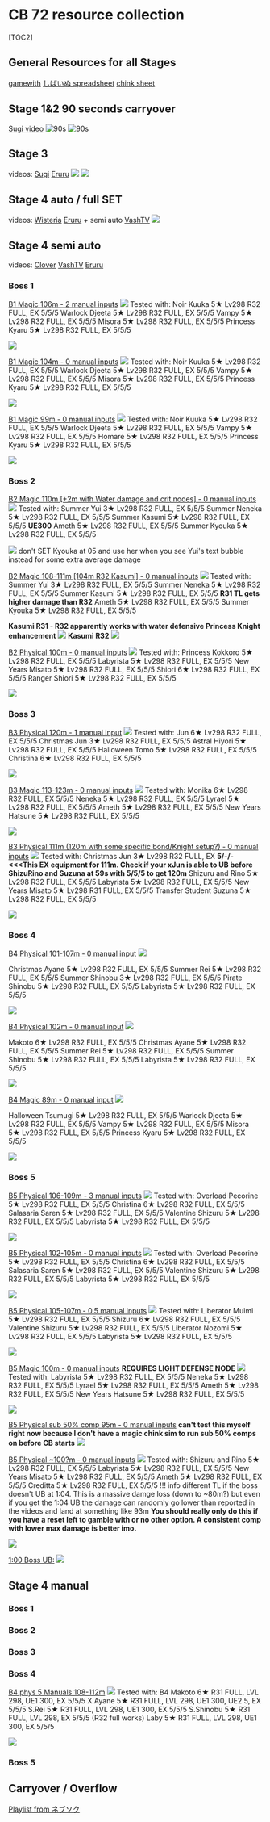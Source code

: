 # CB 72 resource collection


 [TOC2] 
## General Resources for all Stages
[gamewith](https://gamewith.jp/pricone-re/article/show/436966)
[しばいぬ spreadsheet](https://docs.google.com/spreadsheets/d/14bv1Ik6Aub5nw22WDWq3DXKWyw6ZX9TQM8R94rshTzQ/edit#gid=790984515)
[chink sheet](https://docs.google.com/spreadsheets/d/e/2PACX-1vQpMUwhiHNGwTRC5oeEfD2NKCrG7s5ab1cjTK2LvfZqyHpZWGM0IIuD42rFcy-sSrQ_H2pEJqWNt9s8/pubhtml#)

## Stage 1&2 90 seconds carryover
[Sugi video](https://www.youtube.com/watch?v=jk81AR0833A&t=10s)
![90s](https://pbs.twimg.com/media/GGc-BPWbkAAhRn3?format=jpg)
![90s](https://pbs.twimg.com/media/GGXl9yIbwAA0r0C?format=png&name=900x900)

## Stage 3
videos:
[Sugi](https://www.youtube.com/watch?v=SUPcah1k8oE)
[Eruru](https://www.youtube.com/watch?v=ugXcRXKbeK0)
![](https://pbs.twimg.com/media/GGXyWJ7akAAjh4n?format=jpg&name=medium)
![](https://pomf2.lain.la/f/kslzdm9q.png)


## Stage 4 auto / full SET
videos:
[Wisteria](https://www.youtube.com/watch?v=4k4oV8uuPqU)
[Eruru](https://youtu.be/Yy-3fuSyURo) + semi auto
[VashTV](https://www.youtube.com/watch?v=v35E621jlJ4)
![](https://pomf2.lain.la/f/kp3mc29f.png)

## Stage 4 semi auto
videos:
[Clover](https://www.youtube.com/watch?v=BJb0BdZe7ds)
[VashTV](https://www.youtube.com/watch?v=58skfs1yUos)
[Eruru](https://youtu.be/Yy-3fuSyURo)

### Boss 1

[B1 Magic 106m - 2 manual inputs](https://www.youtube.com/watch?v=HXujSK_Oxqc) 
![](https://pomf2.lain.la/f/jhwhsrj.png)
Tested with: 
Noir Kuuka 5★ Lv298 R32 FULL, EX 5/5/5
Warlock Djeeta 5★ Lv298 R32 FULL, EX 5/5/5
Vampy 5★ Lv298 R32 FULL, EX 5/5/5
Misora 5★ Lv298 R32 FULL, EX 5/5/5
Princess Kyaru 5★ Lv298 R32 FULL, EX 5/5/5

![](https://pomf2.lain.la/f/wosjpcvx.png)

[B1 Magic 104m - 0 manual inputs](https://www.youtube.com/watch?v=_GMH71Zp1PM) 
![](https://pomf2.lain.la/f/q0tf6k.png)
Tested with: 
Noir Kuuka 5★ Lv298 R32 FULL, EX 5/5/5
Warlock Djeeta 5★ Lv298 R32 FULL, EX 5/5/5
Vampy 5★ Lv298 R32 FULL, EX 5/5/5
Misora 5★ Lv298 R32 FULL, EX 5/5/5
Princess Kyaru 5★ Lv298 R32 FULL, EX 5/5/5

![](https://pomf2.lain.la/f/gsn7re47.png)

[B1 Magic 99m - 0 manual inputs](https://www.youtube.com/watch?v=pcmLoMA_NQ4) 
![](https://pomf2.lain.la/f/dt9qkufp.png)
Tested with: 
Noir Kuuka 5★ Lv298 R32 FULL, EX 5/5/5
Warlock Djeeta 5★ Lv298 R32 FULL, EX 5/5/5
Vampy 5★ Lv298 R32 FULL, EX 5/5/5
Homare 5★ Lv298 R32 FULL, EX 5/5/5
Princess Kyaru 5★ Lv298 R32 FULL, EX 5/5/5

![](https://pomf2.lain.la/f/18zyr2d.png)

### Boss 2
[B2 Magic 110m [+2m with Water damage and crit nodes] - 0 manual inputs](https://www.youtube.com/watch?v=04yMlwSWVDs) 
![](https://pomf2.lain.la/f/2c8vuo64.png)
Tested with: 
Summer Yui 3★ Lv298 R32 FULL, EX 5/5/5
Summer Neneka 5★ Lv298 R32 FULL, EX 5/5/5
Summer Kasumi 5★ Lv298 R32 FULL, EX 5/5/5 **UE300**
Ameth 5★ Lv298 R32 FULL, EX 5/5/5
Summer Kyouka 5★ Lv298 R32 FULL, EX 5/5/5

![](https://pomf2.lain.la/f/gbhpvqcq.png)
don't SET Kyouka at 05 and use her when you see Yui's text bubble instead for some extra average damage


[B2 Magic 108-111m [104m R32 Kasumi] - 0 manual inputs](https://www.youtube.com/watch?v=u_OA1bJH2uY) 
![](https://pomf2.lain.la/f/5u7ivchj.png)
Tested with: 
Summer Yui 3★ Lv298 R32 FULL, EX 5/5/5
Summer Neneka 5★ Lv298 R32 FULL, EX 5/5/5
Summer Kasumi 5★ Lv298 R32 FULL, EX 5/5/5 **R31 TL gets higher damage than R32**
Ameth 5★ Lv298 R32 FULL, EX 5/5/5
Summer Kyouka 5★ Lv298 R32 FULL, EX 5/5/5

**Kasumi R31 - R32 apparently works with water defensive Princess Knight enhancement**
![](https://pomf2.lain.la/f/hx3udrx.png)
**Kasumi R32**
![](https://pomf2.lain.la/f/ur9sw42v.png)

[B2 Physical 100m - 0 manual inputs](https://www.youtube.com/watch?v=OkPO7ehgsu8) 
![](https://pomf2.lain.la/f/rokc87u.png)
Tested with: 
Princess Kokkoro 5★ Lv298 R32 FULL, EX 5/5/5
Labyrista 5★ Lv298 R32 FULL, EX 5/5/5
New Years Misato 5★ Lv298 R32 FULL, EX 5/5/5
Shiori 6★ Lv298 R32 FULL, EX 5/5/5
Ranger Shiori 5★ Lv298 R32 FULL, EX 5/5/5

![](https://pomf2.lain.la/f/9q7ji28q.png)

### Boss 3

[B3 Physical 120m - 1 manual input](https://www.youtube.com/watch?v=Vz7a3N26wB4) 
![](https://pomf2.lain.la/f/44n0jr16.png)
Tested with: 
Jun 6★ Lv298 R32 FULL, EX 5/5/5
Christmas Jun 3★ Lv298 R32 FULL, EX 5/5/5
Astral Hiyori 5★ Lv298 R32 FULL, EX 5/5/5
Halloween Tomo 5★ Lv298 R32 FULL, EX 5/5/5
Christina 6★ Lv298 R32 FULL, EX 5/5/5

![](https://pomf2.lain.la/f/w7iynuyn.png)

[B3 Magic 113-123m - 0 manual inputs](https://www.youtube.com/watch?v=XjNPizgyCKY) 
![](https://pomf2.lain.la/f/lzbc0ux.png)
Tested with: 
Monika 6★ Lv298 R32 FULL, EX 5/5/5
Neneka 5★ Lv298 R32 FULL, EX 5/5/5
Lyrael 5★ Lv298 R32 FULL, EX 5/5/5
Ameth 5★ Lv298 R32 FULL, EX 5/5/5
New Years Hatsune 5★ Lv298 R32 FULL, EX 5/5/5

![](https://pomf2.lain.la/f/ksbld501.png)

[B3 Physical 111m (120m with some specific bond/Knight setup?) - 0 manual inputs](https://www.youtube.com/watch?v=5I_69-lJdM0) 
![](https://pomf2.lain.la/f/vpzi0n39.png)
Tested with: 
Christmas Jun 3★ Lv298 R32 FULL, EX **5/-/- <<<This EX equipment for 111m. Check if your xJun is able to UB before ShizuRino and Suzuna at 59s with 5/5/5 to get 120m**
Shizuru and Rino 5★ Lv298 R32 FULL, EX 5/5/5
Labyrista 5★ Lv298 R32 FULL, EX 5/5/5
New Years Misato 5★ Lv298 R31 FULL, EX 5/5/5
Transfer Student Suzuna 5★ Lv298 R32 FULL, EX 5/5/5

![](https://pomf2.lain.la/f/h68ikj7.png)

### Boss 4

[B4 Physical 101-107m - 0 manual input](https://www.youtube.com/watch?v=T_xMNYNRPgY) 
![](https://pomf2.lain.la/f/ptt3ngcl.png)

Christmas Ayane 5★ Lv298 R32 FULL, EX 5/5/5
Summer Rei 5★ Lv298 R32 FULL, EX 5/5/5
Summer Shinobu 3★ Lv298 R32 FULL, EX 5/5/5
Pirate Shinobu 5★ Lv298 R32 FULL, EX 5/5/5
Labyrista 5★ Lv298 R32 FULL, EX 5/5/5

![](https://pomf2.lain.la/f/tj3vd54p.png)

[B4 Physical 102m - 0 manual input](https://docs.google.com/spreadsheets/d/14bv1Ik6Aub5nw22WDWq3DXKWyw6ZX9TQM8R94rshTzQ/edit#gid=1742465964&range=C5:C47) 
![](https://pomf2.lain.la/f/2l7n8zma.png)

Makoto 6★ Lv298 R32 FULL, EX 5/5/5
Christmas Ayane 5★ Lv298 R32 FULL, EX 5/5/5
Summer Rei 5★ Lv298 R32 FULL, EX 5/5/5
Summer Shinobu 5★ Lv298 R32 FULL, EX 5/5/5
Labyrista 5★ Lv298 R32 FULL, EX 5/5/5

![](https://pomf2.lain.la/f/rvoforzq.png)

[B4 Magic 89m - 0 manual input](https://gamewith.jp/pricone-re/article/show/163515) 
![](https://pomf2.lain.la/f/nuww62yh.png)

Halloween Tsumugi 5★ Lv298 R32 FULL, EX 5/5/5
Warlock Djeeta 5★ Lv298 R32 FULL, EX 5/5/5
Vampy 5★ Lv298 R32 FULL, EX 5/5/5
Misora 5★ Lv298 R32 FULL, EX 5/5/5
Princess Kyaru 5★ Lv298 R32 FULL, EX 5/5/5

![](https://pomf2.lain.la/f/y5app21k.png)

### Boss 5

[B5 Physical 106-109m - 3 manual inputs](https://youtu.be/pWupoloWgB4) 
![](https://pomf2.lain.la/f/vxeab5p.png)
Tested with: 
Overload Pecorine 5★ Lv298 R32 FULL, EX 5/5/5
Christina 6★ Lv298 R32 FULL, EX 5/5/5
Salasaria Saren 5★ Lv298 R32 FULL, EX 5/5/5
Valentine Shizuru 5★ Lv298 R32 FULL, EX 5/5/5
Labyrista 5★ Lv298 R32 FULL, EX 5/5/5

![](https://pomf2.lain.la/f/2zldoj8u.png)

[B5 Physical 102-105m - 0 manual inputs](https://youtu.be/pWupoloWgB4) 
![](https://pomf2.lain.la/f/bn8gopjw.png)
Tested with: 
Overload Pecorine 5★ Lv298 R32 FULL, EX 5/5/5
Christina 6★ Lv298 R32 FULL, EX 5/5/5
Salasaria Saren 5★ Lv298 R32 FULL, EX 5/5/5
Valentine Shizuru 5★ Lv298 R32 FULL, EX 5/5/5
Labyrista 5★ Lv298 R32 FULL, EX 5/5/5

![](https://pomf2.lain.la/f/r9o6gb0y.png)

[B5 Physical 105-107m - 0.5 manual inputs](https://www.youtube.com/watch?v=tB_ZxiyOSCs) 
![](https://pomf2.lain.la/f/dyt8wiy4.png)
Tested with: 
Liberator Muimi 5★ Lv298 R32 FULL, EX 5/5/5
Shizuru 6★ Lv298 R32 FULL, EX 5/5/5
Valentine Shizuru 5★ Lv298 R32 FULL, EX 5/5/5
Liberator Nozomi 5★ Lv298 R32 FULL, EX 5/5/5
Labyrista 5★ Lv298 R32 FULL, EX 5/5/5

![](https://pomf2.lain.la/f/7ruou9na.png)

[B5 Magic 100m - 0 manual inputs](https://www.youtube.com/watch?v=7Oxtn59Ll8o) **REQUIRES LIGHT DEFENSE NODE**
![](https://pomf2.lain.la/f/0kgifpx2.png)
Tested with: 
Labyrista 5★ Lv298 R32 FULL, EX 5/5/5
Neneka 5★ Lv298 R32 FULL, EX 5/5/5
Lyrael 5★ Lv298 R32 FULL, EX 5/5/5
Ameth 5★ Lv298 R32 FULL, EX 5/5/5
New Years Hatsune 5★ Lv298 R32 FULL, EX 5/5/5

![](https://pomf2.lain.la/f/in59l6ig.png)

[B5 Physical sub 50% comp 95m - 0 manual inputs](https://docs.google.com/spreadsheets/d/e/2PACX-1vQpMUwhiHNGwTRC5oeEfD2NKCrG7s5ab1cjTK2LvfZqyHpZWGM0IIuD42rFcy-sSrQ_H2pEJqWNt9s8/pubhtml#)
**can't test this myself right now because I don't have a magic chink sim to run sub 50% comps on before CB starts**
![](https://pomf2.lain.la/f/e49jcx13.png)


[B5 Physical ~100?m - 0 manual inputs](https://youtu.be/Yy-3fuSyURo?t=2221) 
![](https://pomf2.lain.la/f/dv51ajw8.png)
Tested with: 
Shizuru and Rino 5★ Lv298 R32 FULL, EX 5/5/5
Labyrista 5★ Lv298 R32 FULL, EX 5/5/5
New Years Misato 5★ Lv298 R32 FULL, EX 5/5/5
Ameth 5★ Lv298 R32 FULL, EX 5/5/5
Creditta 5★ Lv298 R32 FULL, EX 5/5/5
!!! info
    different TL if the boss doesn't UB at 1:04. This is a massive damge loss (down to ~80m?)
    but even if you get the 1:04 UB the damage can randomly go lower than reported in the videos and land at something like 93m
    **You should really only do this if you have a reset left to gamble with or no other option. A consistent comp with lower max damage is better imo.**

![](https://pomf2.lain.la/f/slx4v36.png)

[1:00 Boss UB:](https://docs.google.com/spreadsheets/d/14bv1Ik6Aub5nw22WDWq3DXKWyw6ZX9TQM8R94rshTzQ/edit#gid=2111905137&range=C5:C20)
![](https://pomf2.lain.la/f/95kkc45m.png)

## Stage 4 manual
### Boss 1

### Boss 2


### Boss 3


### Boss 4
[B4 phys 5 Manuals 108-112m](https://www.youtube.com/watch?v=lR7Vm7zZR1w) 
![](https://pomf2.lain.la/f/3gp1wzfq.png)
Tested with: 
B4
Makoto 6★		R31 FULL, LVL 298, UE1 300, EX 5/5/5 
X.Ayane 5★		 R31 FULL, LVL 298, UE1 300, UE2 5, EX 5/5/5 
S.Rei 5★			R31 FULL, LVL 298, UE1 300, EX 5/5/5 
S.Shinobu 5★	R31 FULL, LVL 298, EX 5/5/5 (R32 full works)
Laby 5★				R31 FULL, LVL 298, UE1 300, EX 5/5/5 

![](https://pomf2.lain.la/f/p22zfwtf.png)

### Boss 5


## Carryover / Overflow
[Playlist from ネブソク](https://www.youtube.com/playlist?list=PLZmWQnJpjP3WC7rl3fcQxNxg9kQB_f7P8)